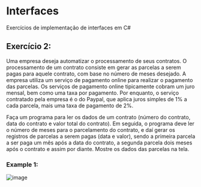 # Interfaces

Exercícios de implementação de interfaces em C#

## Exercício 2:

Uma empresa deseja automatizar o processamento de seus contratos. O processamento de um contrato consiste em gerar as parcelas a serem pagas para aquele contrato, com base no número de meses desejado. A empresa utiliza um serviço de pagamento online para realizar o pagamento das parcelas. Os serviços de pagamento online tipicamente cobram um juro mensal, bem como uma taxa por pagamento. Por enquanto, o serviço contratado pela empresa é o do Paypal, que aplica juros simples de 1% a cada parcela, mais uma taxa de pagamento de 2%.

Faça um programa para ler os dados de um contrato (número do contrato, data do contrato e valor total do contrato). Em seguida, o programa deve ler o número de meses para o parcelamento do contrato, e daí gerar os registros de parcelas a serem pagas (data e valor), sendo a primeira parcela a ser paga um mês após a data do contrato, a segunda parcela dois meses após o contrato e assim por diante. Mostre os dados das parcelas na tela.

### Example 1:

![image](https://github.com/MiloVSM/interface_exercises/assets/101025307/876b255a-ec06-4703-a272-79c0d43959f4)


